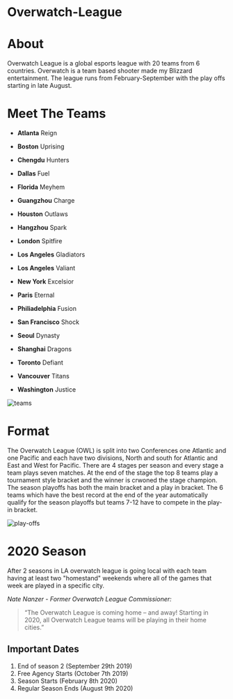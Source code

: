 # Overwatch-League
# About
Overwatch League is a global esports league with 20 teams from 6 countries. Overwatch is a team based shooter made my Blizzard entertainment. The league runs from February-September with the play offs starting in late August.

# Meet The Teams
- **Atlanta** Reign

- **Boston** Uprising 

- **Chengdu** Hunters

- **Dallas** Fuel

- **Florida** Meyhem

- **Guangzhou** Charge

- **Houston** Outlaws

- **Hangzhou** Spark

- **London** Spitfire

- **Los Angeles** Gladiators

- **Los Angeles** Valiant

- **New York** Excelsior

- **Paris** Eternal

- **Philiadelphia** Fusion

- **San Francisco** Shock

- **Seoul** Dynasty

- **Shanghai** Dragons

- **Toronto** Defiant

- **Vancouver** Titans

- **Washington** Justice

![teams](https://i.redd.it/4iknmozkew121.jpg)

# Format
The Overwatch League (OWL) is split into two Conferences one Atlantic and one Pacific and each have two divisions, North and south for Atlantic and East and West for Pacific. There are 4 stages per season and every stage a team plays seven matches. At the end of the stage the top 8 teams play a tournament style bracket and the winner is crwoned the stage champion. The season playoffs has both the main bracket and a play in bracket. The 6 teams which have the best record at the end of the year automatically qualify for the season playoffs but teams 7-12 have to compete in the play-in bracket.

![play-offs](https://pbs.twimg.com/media/EDV8jKlUwAAAQPX.jpg)

# 2020 Season
After 2 seasons in LA overwatch league is going local with each team having at least two "homestand" weekends where all of the games that week are played in a specific city.

*Nate Nanzer - Former Overwatch League Commissioner:*
>“The Overwatch League is coming home – and away! Starting in 2020, all Overwatch League teams will be playing in their home cities.”

## Important Dates
1. End of season 2 (September 29th 2019)
2. Free Agency Starts (October 7th 2019)
3. Season Starts (February 8th 2020)
4. Regular Season Ends (August 9th 2020)
